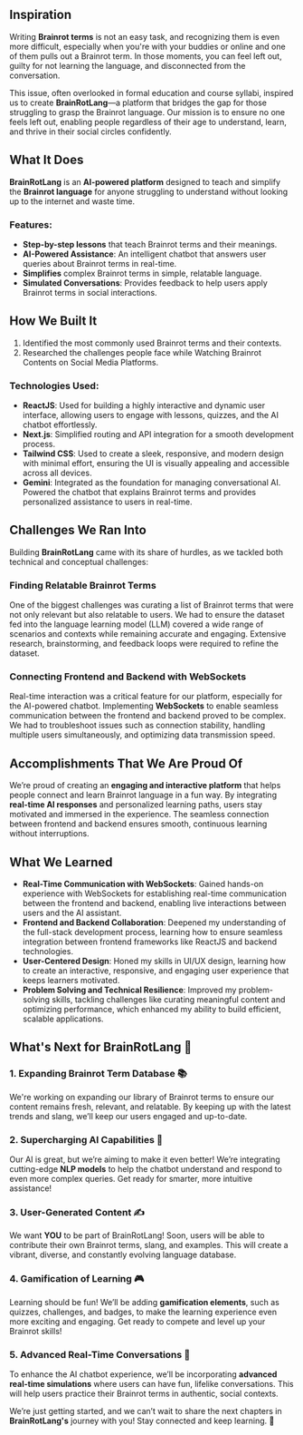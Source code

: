 ## Inspiration
Writing **Brainrot terms** is not an easy task, and recognizing them is even more difficult, especially when you're with your buddies or online and one of them pulls out a Brainrot term. In those moments, you can feel left out, guilty for not learning the language, and disconnected from the conversation.

This issue, often overlooked in formal education and course syllabi, inspired us to create **BrainRotLang**—a platform that bridges the gap for those struggling to grasp the Brainrot language. Our mission is to ensure no one feels left out, enabling people regardless of their age to understand, learn, and thrive in their social circles confidently.

## What It Does
**BrainRotLang** is an **AI-powered platform** designed to teach and simplify the **Brainrot language** for anyone struggling to understand without looking up to the internet and waste time.

### Features:
- **Step-by-step lessons** that teach Brainrot terms and their meanings.
- **AI-Powered Assistance**: An intelligent chatbot that answers user queries about Brainrot terms in real-time.
- **Simplifies** complex Brainrot terms in simple, relatable language.
- **Simulated Conversations**: Provides feedback to help users apply Brainrot terms in social interactions.

## How We Built It
1. Identified the most commonly used Brainrot terms and their contexts.
2. Researched the challenges people face while Watching Brainrot Contents on Social Media Platforms.

### Technologies Used:
- **ReactJS**: Used for building a highly interactive and dynamic user interface, allowing users to engage with lessons, quizzes, and the AI chatbot effortlessly.
- **Next.js**: Simplified routing and API integration for a smooth development process.
- **Tailwind CSS**: Used to create a sleek, responsive, and modern design with minimal effort, ensuring the UI is visually appealing and accessible across all devices.
- **Gemini**: Integrated as the foundation for managing conversational AI. Powered the chatbot that explains Brainrot terms and provides personalized assistance to users in real-time.

## Challenges We Ran Into
Building **BrainRotLang** came with its share of hurdles, as we tackled both technical and conceptual challenges:

### Finding Relatable Brainrot Terms
One of the biggest challenges was curating a list of Brainrot terms that were not only relevant but also relatable to users. We had to ensure the dataset fed into the language learning model (LLM) covered a wide range of scenarios and contexts while remaining accurate and engaging. Extensive research, brainstorming, and feedback loops were required to refine the dataset.

### Connecting Frontend and Backend with WebSockets
Real-time interaction was a critical feature for our platform, especially for the AI-powered chatbot. Implementing **WebSockets** to enable seamless communication between the frontend and backend proved to be complex. We had to troubleshoot issues such as connection stability, handling multiple users simultaneously, and optimizing data transmission speed.

## Accomplishments That We Are Proud Of
We’re proud of creating an **engaging and interactive platform** that helps people connect and learn Brainrot language in a fun way. By integrating **real-time AI responses** and personalized learning paths, users stay motivated and immersed in the experience. The seamless connection between frontend and backend ensures smooth, continuous learning without interruptions.

## What We Learned
- **Real-Time Communication with WebSockets**: Gained hands-on experience with WebSockets for establishing real-time communication between the frontend and backend, enabling live interactions between users and the AI assistant.
- **Frontend and Backend Collaboration**: Deepened my understanding of the full-stack development process, learning how to ensure seamless integration between frontend frameworks like ReactJS and backend technologies.
- **User-Centered Design**: Honed my skills in UI/UX design, learning how to create an interactive, responsive, and engaging user experience that keeps learners motivated.
- **Problem Solving and Technical Resilience**: Improved my problem-solving skills, tackling challenges like curating meaningful content and optimizing performance, which enhanced my ability to build efficient, scalable applications.

## What's Next for BrainRotLang 🚀

### 1. **Expanding Brainrot Term Database** 📚
We're working on expanding our library of Brainrot terms to ensure our content remains fresh, relevant, and relatable. By keeping up with the latest trends and slang, we’ll keep our users engaged and up-to-date.

### 2. **Supercharging AI Capabilities** 🤖
Our AI is great, but we’re aiming to make it even better! We’re integrating cutting-edge **NLP models** to help the chatbot understand and respond to even more complex queries. Get ready for smarter, more intuitive assistance!

### 3. **User-Generated Content** ✍️
We want **YOU** to be part of BrainRotLang! Soon, users will be able to contribute their own Brainrot terms, slang, and examples. This will create a vibrant, diverse, and constantly evolving language database.

### 4. **Gamification of Learning** 🎮
Learning should be fun! We’ll be adding **gamification elements**, such as quizzes, challenges, and badges, to make the learning experience even more exciting and engaging. Get ready to compete and level up your Brainrot skills!

### 5. **Advanced Real-Time Conversations** 💬
To enhance the AI chatbot experience, we’ll be incorporating **advanced real-time simulations** where users can have fun, lifelike conversations. This will help users practice their Brainrot terms in authentic, social contexts.

We’re just getting started, and we can’t wait to share the next chapters in **BrainRotLang's** journey with you! Stay connected and keep learning. 🌟

